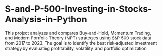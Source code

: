 # S-and-P-500-Investing-in-Stocks-Analysis-in-Python
This project analyzes and compares Buy-and-Hold, Momentum Trading, and Modern Portfolio Theory (MPT) strategies using S&amp;P 500 stock data from 2017 to 2023. The goal is to identify the best risk-adjusted investment strategy by evaluating profitability, volatility, and portfolio optimization
